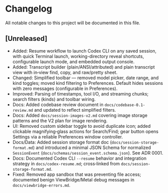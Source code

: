 # Changelog

All notable changes to this project will be documented in this file.

## [Unreleased]
- Added: Resume workflow to launch Codex CLI on any saved session, with quick Terminal launch, working-directory reveal shortcuts, configurable launch mode, and embedded output console.
- Added: Transcript builder (plain/ANSI/attributed) and plain transcript view with in‑view find, copy, and raw/pretty sheet.
 - Changed: Simplified toolbar — removed model picker, date range, and kind toggles; moved kind filtering to Preferences. Default hides sessions with zero messages (configurable in Preferences).
- Improved: Parsing of timestamps, tool I/O, and streaming chunks; search filters (kinds) and toolbar wiring.
- Docs: Added codebase review document in `docs/codebase-0.1-review.md` and updated to reflect simplified filters.
 - Docs: Added `docs/session-images-v2.md` covering image storage patterns and the V2 plan for image rendering.
 - UI: Removed custom sidebar toggle to avoid duplicate icon; added clickable magnifying‑glass actions for Search/Find; gear button opens Settings via a reliable Preferences window controller.
 - Docs/Data: Added session storage format doc (`docs/session-storage-format.md`) and introduced a minimal JSON Schema for normalized `SessionEvent` (`docs/schemas/session_event.schema.json`). See ADR 0001.
 - Docs: Documented Codex CLI `--resume` behavior and integration strategy in `docs/codex-resume.md`; cross‑linked from `docs/session-storage-format.md`.
 - Fixed: Removed app sandbox that was preventing file access; documented benign ViewBridge/Metal debug messages in `docs/viewbridge-errors.md`.
